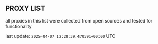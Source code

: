 ## PROXY LIST

all proxies in this list were collected from open sources and tested for functionality

last update: `2025-04-07 12:28:39.470591+00:00` UTC
